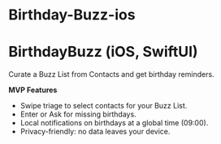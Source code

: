 # Birthday-Buzz-ios

# BirthdayBuzz (iOS, SwiftUI)

Curate a Buzz List from Contacts and get birthday reminders.

**MVP Features**
- Swipe triage to select contacts for your Buzz List.
- Enter or Ask for missing birthdays.
- Local notifications on birthdays at a global time (09:00).
- Privacy-friendly: no data leaves your device.
